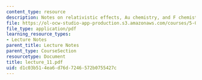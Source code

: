 ```yaml
---
content_type: resource
description: Notes on relativistic effects, Au chemistry, and F chemistry.
file: https://ol-ocw-studio-app-production.s3.amazonaws.com/courses/5-05-principles-of-inorganic-chemistry-iii-spring-2005/d1c03b514ea6d76d7246572b0755427c_lecture_11.pdf
file_type: application/pdf
learning_resource_types:
- Lecture Notes
parent_title: Lecture Notes
parent_type: CourseSection
resourcetype: Document
title: lecture_11.pdf
uid: d1c03b51-4ea6-d76d-7246-572b0755427c
---
```


